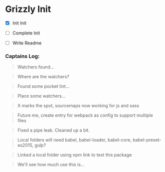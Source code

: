 # Grizzly Init

- [x] Init Init
- [ ] Complete Init
- [ ] Write Readme


### Captains Log:

> Watchers found...

> Where are the watchers?

> Found some pocket lint...

> Place some watchers...

> X marks the spot, sourcemaps now working for js and sass

> Future me, create entry for webpack as config to support multiple files

> Fixed a pipe leak. Cleaned up a bit.

> Local folders will need babel, babel-loader, babel-core, babel-preset-es2015, gulp?

> Linked a local folder using npm link to test this package

> We'll see how much use this is...
